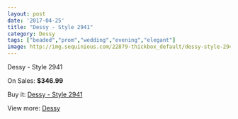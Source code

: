 ```yaml
---
layout: post
date: '2017-04-25'
title: "Dessy - Style 2941"
category: Dessy
tags: ["beaded","prom","wedding","evening","elegant"]
image: http://img.sequinious.com/22879-thickbox_default/dessy-style-2941.jpg
---
```

Dessy - Style 2941

On Sales: **$346.99**
<a href="https://www.sequinious.com/dessy/10056-dessy-style-2941.html"><amp-img layout="responsive" width="600" height="600" src="//img.sequinious.com/22879-thickbox_default/dessy-style-2941.jpg" alt="Dessy - Style 2941 0" /></a>
<a href="https://www.sequinious.com/dessy/10056-dessy-style-2941.html"><amp-img layout="responsive" width="600" height="600" src="//img.sequinious.com/22881-thickbox_default/dessy-style-2941.jpg" alt="Dessy - Style 2941 1" /></a>
<a href="https://www.sequinious.com/dessy/10056-dessy-style-2941.html"><amp-img layout="responsive" width="600" height="600" src="//img.sequinious.com/22880-thickbox_default/dessy-style-2941.jpg" alt="Dessy - Style 2941 2" /></a>

Buy it: [Dessy - Style 2941](https://www.sequinious.com/dessy/10056-dessy-style-2941.html "Dessy - Style 2941")

View more: [Dessy](https://www.sequinious.com/21-dessy "Dessy")